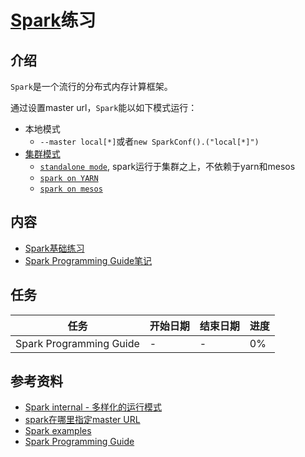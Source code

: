 # [Spark](https://spark.apache.org/)练习

## 介绍

`Spark`是一个流行的分布式内存计算框架。

通过设置master url，`Spark`能以如下模式运行：
- 本地模式
	- `--master local[*]`或者`new SparkConf().("local[*]")`
- [集群模式](http://spark.apache.org/docs/latest/cluster-overview.html)
	- [`standalone mode`](http://spark.apache.org/docs/latest/spark-standalone.html), spark运行于集群之上，不依赖于yarn和mesos
	- [`spark on YARN`](http://spark.apache.org/docs/latest/running-on-yarn.html)
	- [`spark on mesos`](http://spark.apache.org/docs/latest/running-on-mesos.html)

## 内容

- [Spark基础练习](./exercise-spark-basic)
- [Spark Programming Guide笔记](./spark-programming-guide-notes.md)

## 任务


| 任务 | 开始日期 | 结束日期 | 进度 |
| --- | ---- | --- | --- |
| Spark Programming Guide | - | - | 0% |

## 参考资料

- [Spark internal - 多样化的运行模式](http://blog.csdn.net/colorant/article/details/18549027)
- [spark在哪里指定master URL](http://www.zhihu.com/question/23967309)
- [Spark examples](https://spark.apache.org/examples.html)
- [Spark Programming Guide](https://spark.apache.org/docs/latest/programming-guide.html)